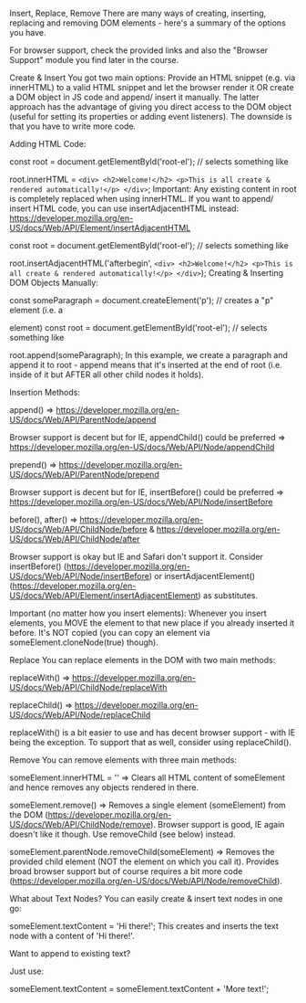 Insert, Replace, Remove
There are many ways of creating, inserting, replacing and removing DOM elements - here's a summary of the options you have.

For browser support, check the provided links and also the "Browser Support" module you find later in the course.

Create & Insert
You got two main options: Provide an HTML snippet (e.g. via innerHTML) to a valid HTML snippet and let the browser render it OR create a DOM object in JS code and append/ insert it manually. The latter approach has the advantage of giving you direct access to the DOM object (useful for setting its properties or adding event listeners). The downside is that you have to write more code.

Adding HTML Code:

const root = document.getElementById('root-el'); // selects something like <div id="root-el">
root.innerHTML = `
    <div>
        <h2>Welcome!</h2>
        <p>This is all create & rendered automatically!</p>
    </div>
`;
Important: Any existing content in root is  completely replaced when using innerHTML. If you want to append/ insert HTML code, you can use insertAdjacentHTML instead: https://developer.mozilla.org/en-US/docs/Web/API/Element/insertAdjacentHTML

const root = document.getElementById('root-el'); // selects something like <div id="root-el">
root.insertAdjacentHTML('afterbegin', `
    <div>
        <h2>Welcome!</h2>
        <p>This is all create & rendered automatically!</p>
    </div>
`);
Creating & Inserting DOM Objects Manually:

const someParagraph = document.createElement('p'); // creates a "p" element (i.e. a <p> element)
const root = document.getElementById('root-el'); // selects something like <div id="root-el">
root.append(someParagraph);
In this example, we create a paragraph and append it to root - append means that it's inserted at the end of root (i.e. inside of it but AFTER all other child nodes it holds).

Insertion Methods:

append() => https://developer.mozilla.org/en-US/docs/Web/API/ParentNode/append

Browser support is decent but for IE, appendChild() could be preferred => https://developer.mozilla.org/en-US/docs/Web/API/Node/appendChild

prepend() => https://developer.mozilla.org/en-US/docs/Web/API/ParentNode/prepend

Browser support is decent but for IE, insertBefore() could be preferred => https://developer.mozilla.org/en-US/docs/Web/API/Node/insertBefore

before(), after() => https://developer.mozilla.org/en-US/docs/Web/API/ChildNode/before & https://developer.mozilla.org/en-US/docs/Web/API/ChildNode/after

Browser support is okay but IE and Safari don't support it. Consider insertBefore() (https://developer.mozilla.org/en-US/docs/Web/API/Node/insertBefore) or insertAdjacentElement() (https://developer.mozilla.org/en-US/docs/Web/API/Element/insertAdjacentElement) as substitutes.

Important (no matter how you insert elements): Whenever you insert elements, you MOVE the element to that new place if you already inserted it before. It's NOT copied (you can copy an element via someElement.cloneNode(true) though).

Replace
You can replace elements in the DOM with two main methods:

replaceWith() => https://developer.mozilla.org/en-US/docs/Web/API/ChildNode/replaceWith

replaceChild() => https://developer.mozilla.org/en-US/docs/Web/API/Node/replaceChild

replaceWith() is a bit easier to use and has decent browser support - with IE being the exception. To support that as well, consider using replaceChild().

Remove
You can remove elements with three main methods:

someElement.innerHTML = '' => Clears all HTML content of someElement and hence removes any objects rendered in there.

someElement.remove() => Removes a single element (someElement) from the DOM (https://developer.mozilla.org/en-US/docs/Web/API/ChildNode/remove). Browser support is good, IE again doesn't like it though. Use removeChild (see below) instead.

someElement.parentNode.removeChild(someElement) =>  Removes the provided child element (NOT the element on which you call it). Provides broad browser support but of course requires a bit more code (https://developer.mozilla.org/en-US/docs/Web/API/Node/removeChild).

What about Text Nodes?
You can easily create & insert text nodes in one go:

someElement.textContent = 'Hi there!';
This creates and inserts the text node with a content of 'Hi there!'.

Want to append to existing text?

Just use:

someElement.textContent = someElement.textContent + 'More text!';